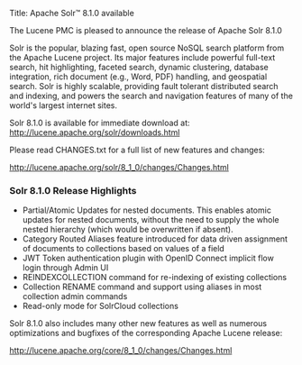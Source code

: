 Title: Apache Solr™ 8.1.0 available

The Lucene PMC is pleased to announce the release of Apache Solr 8.1.0

Solr is the popular, blazing fast, open source NoSQL search platform from the
Apache Lucene project. Its major features include powerful full-text search,
hit highlighting, faceted search, dynamic clustering, database integration, rich document
(e.g., Word, PDF) handling, and geospatial search. Solr is highly scalable, providing fault
tolerant distributed search and indexing, and powers the search and navigation features of
many of the world's largest internet sites.

Solr 8.1.0 is available for immediate download at:
  <http://lucene.apache.org/solr/downloads.html>

Please read CHANGES.txt for a full list of new features and changes:

  <http://lucene.apache.org/solr/8_1_0/changes/Changes.html>

### Solr 8.1.0 Release Highlights

* Partial/Atomic Updates for nested documents. This enables atomic updates for nested documents, without the need to supply the whole nested hierarchy (which would be overwritten if absent).
* Category Routed Aliases feature introduced for data driven assignment of documents to collections based on values of a field
* JWT Token authentication plugin with OpenID Connect implicit flow login through Admin UI
* REINDEXCOLLECTION command for re-indexing of existing collections
* Collection RENAME command and support using aliases in most collection admin commands
* Read-only mode for SolrCloud collections

Solr 8.1.0 also includes many other new features as well as numerous optimizations and bugfixes of the corresponding Apache Lucene release:

  <http://lucene.apache.org/core/8_1_0/changes/Changes.html>

